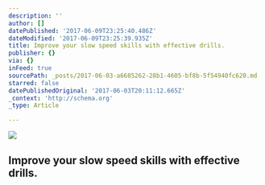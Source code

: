 ```yaml
---
description: ''
author: []
datePublished: '2017-06-09T23:25:40.486Z'
dateModified: '2017-06-09T23:25:39.935Z'
title: Improve your slow speed skills with effective drills.
publisher: {}
via: {}
inFeed: true
sourcePath: _posts/2017-06-03-a6685262-28b1-4605-bf8b-5f54940fc620.md
starred: false
datePublishedOriginal: '2017-06-03T20:11:12.665Z'
_context: 'http://schema.org'
_type: Article

---
```

![](https://the-grid-user-content.s3-us-west-2.amazonaws.com/c71190ac-bb77-439b-9207-6e40a04ae613.jpg)

## Improve your slow speed skills with effective drills.